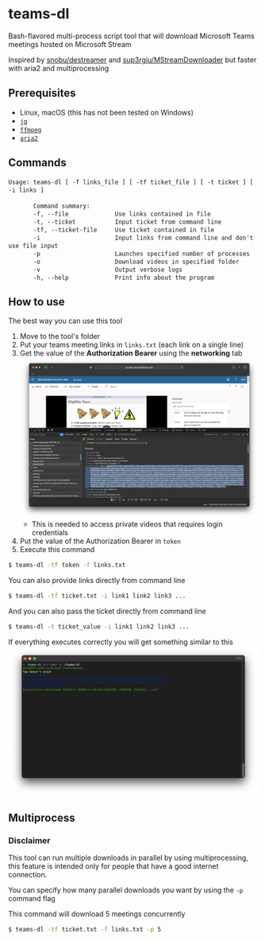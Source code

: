 # teams-dl
Bash-flavored multi-process script tool that will download Microsoft Teams meetings hosted on Microsoft Stream

Inspired by [snobu/destreamer](https://github.com/snobu/destreamer) and [sup3rgiu/MStreamDownloader](https://github.com/sup3rgiu/MStreamDownloader) but faster with aria2 and multiprocessing

## Prerequisites
- Linux, macOS (this has not been tested on Windows)
- [`jq`](https://github.com/stedolan/jq)
- [`ffmpeg`](https://github.com/FFmpeg/FFmpeg)
- [`aria2`](https://github.com/aria2/aria2)

## Commands
```
Usage: teams-dl [ -f links_file ] [ -tf ticket_file ] [ -t ticket ] [ -i links ]

       Command summary:
       -f, --file             Use links contained in file
       -t, --ticket           Input ticket from command line
       -tf, --ticket-file     Use ticket contained in file
       -i                     Input links from command line and don't use file input
       -p                     Launches specified number of processes
       -o                     Download videos in specified folder
       -v                     Output verbose logs
       -h, --help             Print info about the program
```

## How to use
The best way you can use this tool

1. Move to the tool's folder
2. Put your teams meeting links in `links.txt` (each link on a single line)
3. Get the value of the **Authorization Bearer** using the **networking** tab
    ![token](screenshots/token.png)
    - This is needed to access private videos that requires login credentials
4. Put the value of the Authorization Bearer in `token`
5. Execute this command

```sh
$ teams-dl -tf token -f links.txt
```
You can also provide links directly from command line

```sh
$ teams-dl -tf ticket.txt -i link1 link2 link3 ...
```
And you can also pass the ticket directly from command line

```sh
$ teams-dl -t ticket_value -i link1 link2 link3 ...
```

If everything executes correctly you will get something similar to this
![teams-dl](screenshots/teams-dl.png)

## Multiprocess
### Disclaimer
This tool can run multiple downloads in parallel by using multiprocessing, this feature is intended only for people that have a good internet connection.

You can specify how many parallel downloads you want by using the `-p` command flag

This command will download 5 meetings concurrently

```sh
$ teams-dl -tf ticket.txt -f links.txt -p 5
```